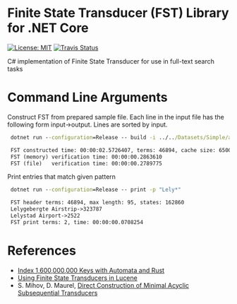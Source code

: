 # Finite State Transducer (FST) Library for .NET Core
[![License: MIT](https://img.shields.io/badge/License-MIT-yellow.svg)](https://opensource.org/licenses/MIT) [![Travis Status](https://travis-ci.com/PetroProtsyk/FST.svg?branch=master)](https://travis-ci.com/PetroProtsyk/FST)

C# implementation of Finite State Transducer for use in full-text search tasks

# Command Line Arguments

Construct FST from prepared sample file. Each line in the input file has the following form input->output. Lines are sorted by input.

   ```bat
    dotnet run --configuration=Release -- build -i ../../Datasets/Simple/airports.txt
   ```

   ```txt
    FST constructed time: 00:00:02.5726407, terms: 46894, cache size: 65000, Memory: 71503872, output size: 949500
    FST (memory) verification time: 00:00:00.2863610
    FST (file)   verification time: 00:00:00.2789775
   ```
   
Print entries that match given pattern

   ```bat
    dotnet run --configuration=Release -- print -p "Lely*"
   ```

   ```txt
    FST header terms: 46894, max length: 95, states: 162860
    Lelygebergte Airstrip->323787
    Lelystad Airport->2522
    FST print terms: 2, time: 00:00:00.0708254
   ```

# References

* [Index 1,600,000,000 Keys with Automata and Rust](https://blog.burntsushi.net/transducers)
* [Using Finite State Transducers in Lucene](http://blog.mikemccandless.com/2010/12/using-finite-state-transducers-in.html)
* S. Mihov, D. Maurel, [Direct Construction of Minimal Acyclic Subsequential Transducers](http://citeseerx.ist.psu.edu/viewdoc/download?doi=10.1.1.24.3698&rep=rep1&type=pdf)
